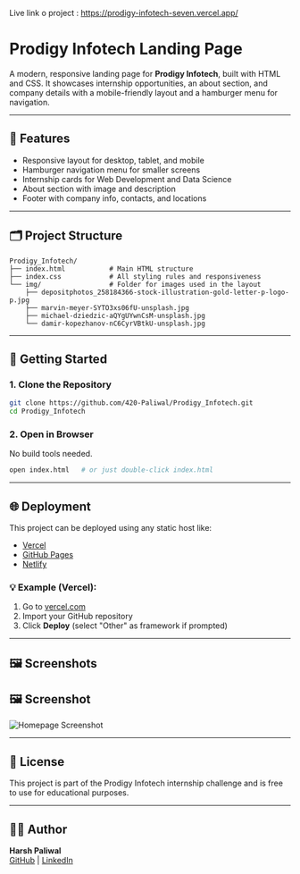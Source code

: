 Live link o project : https://prodigy-infotech-seven.vercel.app/

# Prodigy Infotech Landing Page

A modern, responsive landing page for **Prodigy Infotech**, built with HTML and CSS. It showcases internship opportunities, an about section, and company details with a mobile-friendly layout and a hamburger menu for navigation.

---

## 🔧 Features
- Responsive layout for desktop, tablet, and mobile
- Hamburger navigation menu for smaller screens
- Internship cards for Web Development and Data Science
- About section with image and description
- Footer with company info, contacts, and locations

---

## 🗂️ Project Structure
```
Prodigy_Infotech/
├── index.html           # Main HTML structure
├── index.css            # All styling rules and responsiveness
└── img/                 # Folder for images used in the layout
    ├── depositphotos_258184366-stock-illustration-gold-letter-p-logo-p.jpg
    ├── marvin-meyer-SYTO3xs06fU-unsplash.jpg
    ├── michael-dziedzic-aQYgUYwnCsM-unsplash.jpg
    └── damir-kopezhanov-nC6CyrVBtkU-unsplash.jpg
```

---

## 🚀 Getting Started
### 1. Clone the Repository
```bash
git clone https://github.com/420-Paliwal/Prodigy_Infotech.git
cd Prodigy_Infotech
```

### 2. Open in Browser
No build tools needed.
```bash
open index.html   # or just double-click index.html
```

---

## 🌐 Deployment
This project can be deployed using any static host like:
- [Vercel](https://vercel.com)
- [GitHub Pages](https://pages.github.com)
- [Netlify](https://netlify.com)

### 💡 Example (Vercel):
1. Go to [vercel.com](https://vercel.com)
2. Import your GitHub repository
3. Click **Deploy** (select "Other" as framework if prompted)

---

## 🖼️ Screenshots
## 🖼️ Screenshot

![Homepage Screenshot](img/Screenshot_2025-06-18_155519.png)

<!-- ![Data Science Card](img/michael-dziedzic-aQYgUYwnCsM-unsplash.jpg) -->

---

## 📄 License
This project is part of the Prodigy Infotech internship challenge and is free to use for educational purposes.

---

## 👨‍💻 Author
**Harsh Paliwal**  
[GitHub](https://github.com/420-Paliwal) | [LinkedIn](https://www.linkedin.com/in/harsh-paliwal-/)
